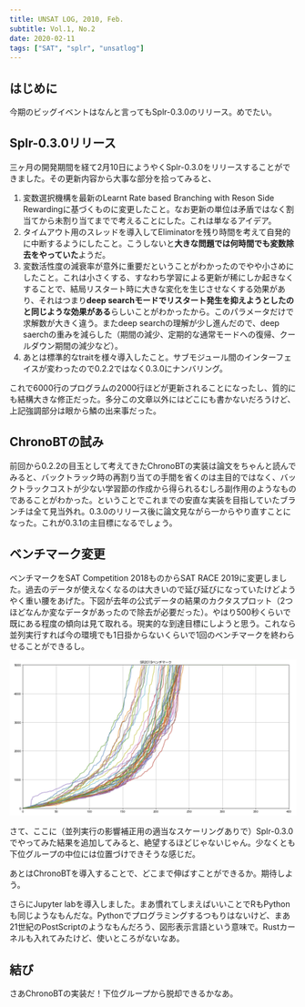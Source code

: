```yaml
---
title: UNSAT LOG, 2010, Feb.
subtitle: Vol.1, No.2
date: 2020-02-11
tags: ["SAT", "splr", "unsatlog"]
---
```

## はじめに

今期のビッグイベントはなんと言ってもSplr-0.3.0のリリース。めでたい。

## Splr-0.3.0リリース

三ヶ月の開発期間を経て2月10日にようやくSplr-0.3.0をリリースすることができました。その更新内容から大事な部分を拾ってみると、

1. 変数選択機構を最新のLearnt Rate based Branching with Reson Side Rewardingに基づくものに変更したこと。なお更新の単位は矛盾ではなく割当てから未割り当てまでで考えることにした。これは単なるアイデア。
1. タイムアウト用のスレッドを導入してEliminatorを残り時間を考えて自発的に中断するようにしたこと。こうしないと**大きな問題では何時間でも変数除去をやっていた**ようだ。
1. 変数活性度の減衰率が意外に重要だということがわかったのでやや小さめにしたこと。これは小さくする、すなわち学習による更新が稀にしか起きなくすることで、結局リスタート時に大きな変化を生じさせなくする効果があり、それはつまり**deep searchモードでリスタート発生を抑えようとしたのと同じような効果がある**らしいことがわかったから。このパラメータだけで求解数が大きく違う。またdeep searchの理解が少し進んだので、deep saerchの重みを減らした（期間の減少、定期的な通常モードへの復帰、クールダウン期間の減少など）。
1. あとは標準的なtraitを様々導入したこと。サブモジュール間のインターフェイスが変わったので0.2.2ではなく0.3.0にナンバリング。

これで6000行のプログラムの2000行ほどが更新されることになったし、質的にも結構大きな修正だった。多分この文章以外にはどこにも書かないだろうけど、上記強調部分は眼から鱗の出来事だった。

## ChronoBTの試み

前回から0.2.2の目玉として考えてきたChronoBTの実装は論文をちゃんと読んでみると、バックトラック時の再割り当ての手間を省くのは主目的ではなく、バックトラックコストが少ない学習節の作成から得られるむしろ副作用のようなものであることがわかった。ということでこれまでの安直な実装を目指していたブランチは全て見当外れ。0.3.0のリリース後に論文見ながら一からやり直すことになった。これが0.3.1の主目標になるでしょう。

## ベンチマーク変更

ベンチマークをSAT Competition 2018ものからSAT RACE 2019に変更しました。過去のデータが使えなくなるのは大きいので延び延びになっていたけどようやく重い腰をあげた。下図が去年の公式データの結果のカクタスプロット（2つほどなんか変なデータがあったので除去が必要だった）。やはり500秒くらいで既にある程度の傾向は見て取れる。現実的な到達目標にしようと思う。これなら並列実行すれば今の環境でも1日掛からないくらいで1回のベンチマークを終わらせることができるし。

![](/img/2020/02-11/cactus.png)

さて、ここに（並列実行の影響補正用の適当なスケーリングありで）Splr-0.3.0でやってみた結果を追加してみると、絶望するほどじゃないじゃん。少なくとも下位グループの中位には位置づけできそうな感じだ。

あとはChronoBTを導入することで、どこまで伸ばすことができるか。期待しよう。

さらにJupyter labを導入しました。まあ慣れてしまえばいいことでRもPythonも同じようなもんだな。Pythonでプログラミングするつもりはないけど、まあ21世紀のPostScriptのようなもんだろう、図形表示言語という意味で。Rustカーネルも入れてみたけど、使いところがないなあ。

## 結び

さあChronoBTの実装だ！下位グループから脱却できるかなあ。
